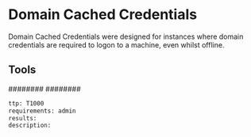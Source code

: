 # Domain Cached Credentials
Domain Cached Credentials were designed for instances where domain credentials are required to logon to a machine, even whilst offline.

## Tools
########
########


```meta
ttp: T1000
requirements: admin
results: 
description: 
```